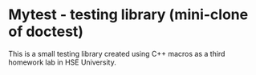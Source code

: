 # Mytest - testing library (mini-clone of doctest)

This is a small testing library created using C++ macros as a third homework lab in HSE University.